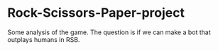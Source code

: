 # Rock-Scissors-Paper-project
 Some analysis of the game.
 The question is if we can make a bot that outplays humans in RSB.
